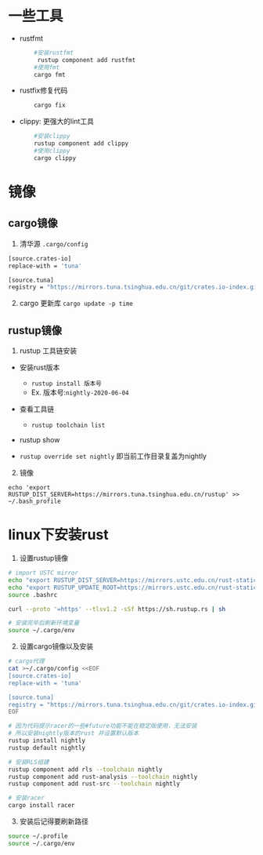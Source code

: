 # 一些工具
- rustfmt
    ```bash
        #安装rustfmt
         rustup component add rustfmt
        #使用fmt
        cargo fmt
    ```
- rustfix修复代码
    ```bash
        cargo fix
    ```
- clippy: 更强大的lint工具 
    ```bash
        #安装clippy
        rustup component add clippy
        #使用clippy
        cargo clippy
    ```

# 镜像

## cargo镜像

1. 清华源
``.cargo/config``
```bash
[source.crates-io]
replace-with = 'tuna'

[source.tuna]
registry = "https://mirrors.tuna.tsinghua.edu.cn/git/crates.io-index.git"

```


2. cargo 更新库
``cargo update -p time``


## rustup镜像

1. rustup 工具链安装
- 安装rust版本
  - ``rustup install 版本号``
  - Ex. 版本号:``nightly-2020-06-04`` 

- 查看工具链
  - ``rustup toolchain list``
- rustup show
- ``rustup override set nightly`` 即当前工作目录复盖为nightly

2. 镜像

``echo 'export RUSTUP_DIST_SERVER=https://mirrors.tuna.tsinghua.edu.cn/rustup' >> ~/.bash_profile``


# linux下安装rust


1. 设置rustup镜像
```bash
# import USTC mirror
echo "export RUSTUP_DIST_SERVER=https://mirrors.ustc.edu.cn/rust-static" >> ~/.bashrc
echo "export RUSTUP_UPDATE_ROOT=https://mirrors.ustc.edu.cn/rust-static/rustup" >> ~/.bashrc
source .bashrc

curl --proto '=https' --tlsv1.2 -sSf https://sh.rustup.rs | sh

# 安装完毕后刷新环境变量
source ~/.cargo/env

```

2. 设置cargo镜像以及安装

```bash
# cargo代理
cat >~/.cargo/config <<EOF
[source.crates-io]
replace-with = 'tuna'

[source.tuna]
registry = "https://mirrors.tuna.tsinghua.edu.cn/git/crates.io-index.git"
EOF

# 因为代码提示racer的一些#future功能不能在稳定版使用，无法安装
# 所以安装nightly版本的rust 并设置默认版本
rustup install nightly
rustup default nightly

# 安装RLS组建
rustup component add rls --toolchain nightly
rustup component add rust-analysis --toolchain nightly
rustup component add rust-src --toolchain nightly

# 安装racer
cargo install racer

```

3. 安装后记得要刷新路径

```bash
source ~/.profile
source ~/.cargo/env
```